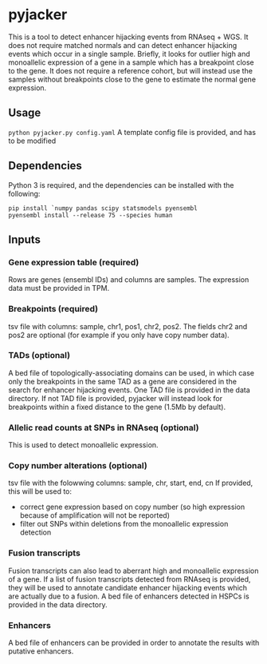 # pyjacker

This is a tool to detect enhancer hijacking events from RNAseq + WGS. It does not require matched normals and can detect enhancer hijacking events which occur in a single sample. Briefly, it looks for outlier high and monoallelic expression of a gene in a sample which has a breakpoint close to the gene. It does not require a reference cohort, but will instead use the samples without breakpoints close to the gene to estimate the normal gene expression.

## Usage
`python pyjacker.py config.yaml`
A template config file is provided, and has to be modified

## Dependencies
Python 3 is required, and the dependencies can be installed with the following:
```
pip install `numpy pandas scipy statsmodels pyensembl
pyensembl install --release 75 --species human
```

## Inputs
### Gene expression table (required)
Rows are genes (ensembl IDs) and columns are samples. The expression data must be provided in TPM. 

### Breakpoints (required)
tsv file with columns: sample, chr1, pos1, chr2, pos2. 
The fields chr2 and pos2 are optional (for example if you only have copy number data).

### TADs (optional)
A bed file of topologically-associating domains can be used, in which case only the breakpoints in the same TAD as a gene are considered in the search for enhancer hijacking events. One TAD file is provided in the data directory. If not TAD file is provided, pyjacker will instead look for breakpoints within a fixed distance to the gene (1.5Mb by default).

### Allelic read counts at SNPs in RNAseq (optional)
This is used to detect monoallelic expression. 

### Copy number alterations (optional)
tsv file with the folowwing columns: sample, chr, start, end, cn
If provided, this will be used to:
- correct gene expression based on copy number (so high expression because of amplification will not be reported)
- filter out SNPs within deletions from the monoallelic expression detection


### Fusion transcripts
Fusion transcripts can also lead to aberrant high and monoallelic expression of a gene. If a list of fusion transcripts detected from RNAseq is provided, they will be used to annotate candidate enhancer hijacking events which are actually due to a fusion. A bed file of enhancers detected in HSPCs is provided in the data directory.

### Enhancers
A bed file of enhancers can be provided in order to annotate the results with putative enhancers.
